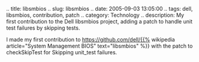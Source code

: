.. title: libsmbios
.. slug: libsmbios
.. date: 2005-09-03 13:05:00
.. tags: dell, libsmbios, contribution, patch
.. category: Technology
.. description: My first contribution to the Dell libsmbios project, adding a patch to handle unit test failures by skipping tests.

I made my first contribution to https://github.com/dell/{{% wikipedia article="System Management BIOS" text="libsmbios" %}} with the patch
to checkSkipTest for Skipping unit_test failures.